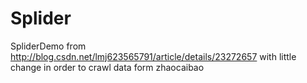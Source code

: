 # Splider
SpliderDemo from http://blog.csdn.net/lmj623565791/article/details/23272657 with little change in order to crawl data form zhaocaibao
